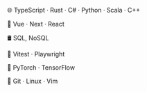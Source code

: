 🌐 TypeScript · Rust · C# · Python · Scala · C++

🧩 Vue · Next · React

🛢 SQL, NoSQL

🧪 Vitest · Playwright

🤖 PyTorch · TensorFlow

🚧 Git · Linux · Vim
